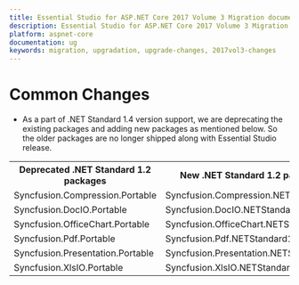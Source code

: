 ```yaml
---
title: Essential Studio for ASP.NET Core 2017 Volume 3 Migration document
description: Essential Studio for ASP.NET Core 2017 Volume 3 Migration document
platform: aspnet-core
documentation: ug
keywords: migration, upgradation, upgrade-changes, 2017vol3-changes
---
```


# Common Changes

* As a part of .NET Standard 1.4 version support, we are deprecating the existing packages and adding new packages as mentioned below. So the older packages are no longer shipped along with Essential Studio release.

<table class="params">
<tbody>
<tr>
<th>Deprecated .NET Standard 1.2 packages</th>
<th>New .NET Standard 1.2 packages</th>
<th>New .NET Standard 1.4 packages</th>
</tr>
<tr>
<td>Syncfusion.Compression.Portable</td>
<td>
Syncfusion.Compression.NETStandard12
</td>
<td>
Syncfusion.Compression.NETStandard14
</td>
</tr>
<tr>
<td>Syncfusion.DocIO.Portable</td>
<td>
Syncfusion.DocIO.NETStandard12
</td>
<td>
Syncfusion.DocIO.NETStandard14
</td>
</tr>
<tr>
<td>Syncfusion.OfficeChart.Portable</td>
<td>
Syncfusion.OfficeChart.NETStandard12
</td>
<td>
Syncfusion.OfficeChart.NETStandard14
</td>
</tr>
<tr>
<td>Syncfusion.Pdf.Portable</td>
<td>
Syncfusion.Pdf.NETStandard12
</td>
<td>
Syncfusion.Pdf.NETStandard14
</td>
</tr>
<tr>
<td>Syncfusion.Presentation.Portable</td>
<td>
Syncfusion.Presentation.NETStandard12
</td>
<td>
Syncfusion.Presentation.NETStandard14
</td>
</tr>
<tr>
<td>Syncfusion.XlsIO.Portable</td>
<td>
Syncfusion.XlsIO.NETStandard12
</td>
<td>
Syncfusion.XlsIO.NETStandard14
</td>
</tr>
</tr>
</tbody>
</table>

